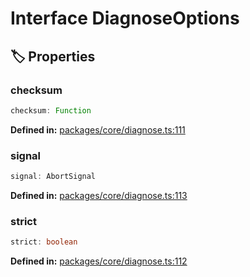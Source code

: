 # Interface DiagnoseOptions

## 🏷️ Properties

### checksum <Badge type="info" text="optional" />

```ts
checksum: Function
```
<p style="font-size: 14px; color: var(--vp-c-text-2)">
<strong>Defined in:</strong> <a href="https://github.com/voxelum/minecraft-launcher-core-node/blob/master/packages/core/diagnose.ts#L111" target="_blank" rel="noreferrer">packages/core/diagnose.ts:111</a>
</p>


### signal <Badge type="info" text="optional" />

```ts
signal: AbortSignal
```
<p style="font-size: 14px; color: var(--vp-c-text-2)">
<strong>Defined in:</strong> <a href="https://github.com/voxelum/minecraft-launcher-core-node/blob/master/packages/core/diagnose.ts#L113" target="_blank" rel="noreferrer">packages/core/diagnose.ts:113</a>
</p>


### strict <Badge type="info" text="optional" />

```ts
strict: boolean
```
<p style="font-size: 14px; color: var(--vp-c-text-2)">
<strong>Defined in:</strong> <a href="https://github.com/voxelum/minecraft-launcher-core-node/blob/master/packages/core/diagnose.ts#L112" target="_blank" rel="noreferrer">packages/core/diagnose.ts:112</a>
</p>


